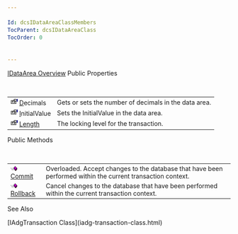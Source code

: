 ```yaml
---

Id: dcsIDataAreaClassMembers
TocParent: dcsIDataAreaClass
TocOrder: 0


---
```


[IDataArea Overview](iadg-transaction-class.html) 
Public Properties

<br />


|      |      |
| ---- | ---- |
| <img alt="public property" src="images/property.bmp" style="WIDTH:16px; HEIGHT:16px" width="16" height="16" border="0" /> [<span class="auto-style1">D</span>](iadg-transaction-class-connection-property.html)ecimals | Gets or sets the number of decimals in the data area. |
| <img alt="public property" src="images/property.bmp" style="WIDTH:16px; HEIGHT:16px" width="16" height="16" border="0" /> [ I](iadg-transaction-class-name-property.html)nitialValue | Sets the InitialValue in the data area. |
| <img alt="public property" src="images/property.bmp" style="WIDTH:16px; HEIGHT:16px" width="16" height="16" border="0" /> [ L<span class="auto-style1">ength</span>](iadg-transaction-class-transaction-level-property.html) | The locking level for the transaction. |



Public Methods

<br />


|      |      |
| ---- | ---- |
| <img alt="public property" src="images/public-method.gif" x-maintain-ratio="TRUE" width="15" height="11" border="0" /> [ Commit](iadg-transaction-class-commit-methods.html) | Overloaded. Accept changes to the database that have been performed within the current transaction context. |
| <img alt="public property" src="images/public-method.gif" x-maintain-ratio="TRUE" width="15" height="11" border="0" /> [ Rollback](iadg-transaction-class-rollback-method.html) | Cancel changes to the database that have been performed within the current transaction context. |



See Also

<dl />
      [IAdgTransaction Class](iadg-transaction-class.html)

